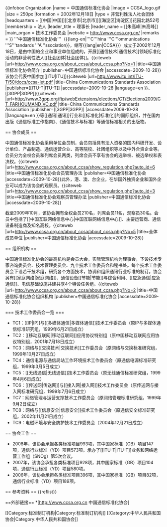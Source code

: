 {{infobox Organization
|name             = 中国通信标准化协会
|image            = CCSA_logo.gif
|size             = 250px
|formation        = 2002年12月18日
|type             = 非营利性法人社会团体
|headquarters     = [[中国|中国]][[北京市|北京市]][[海淀区|海淀区]]花园北路52号
|membership       = 法人
|leader_title     = 理事长
|leader_name      = [[朱高峰|朱高峰]]
|main_organ       = 技术工作委员会
|website          = http://www.ccsa.org.cn/
|remarks          = <!-- 注释 -->
}}
'''中国通信标准化协会'''（{{lang-en|'''C'''hina '''C'''ommunications '''S'''tandards '''A'''ssociation}}，缩写{{lang|en|CCSA}}）成立于2002年12月18日，是由中国的企业和事业单位组成的，开展[[通信技术|通信技术]]领域标准化活动的非营利性法人[[社会团体|社会团体]]。<ref>{{citeweb |url=http://www.ccsa.org.cn/about_ccsa/about_ccsa.php?No=1 |title=中国通信标准化协会简介 |publisher=中国通信标准化协会 |accessdate=2009-10-28}}</ref>该协会代表中国参加[[ITU|ITU]]<ref>{{citeweb |url=http://www.itu.int/ITU-T/50/docs/ccsa-let.pdf |title=China Communications Standards Association |publisher=[[ITU-T|ITU-T]] |accessdate=2009-10-28 |language=en }}</ref>、[[3GPP|3GPP]]<ref>{{citeweb |url=http://www.3gpp.org/ftp/webExtensions/elections/CT/Elections2009/CT_FARHOUMAND_VC.pdf |title=China Communications Standards Association |publisher=[[3GPP|3GPP]] |accessdate=2009-10-28 ||language=en }}</ref>等[[通讯|通讯]]行业和[[标准化|标准化]]的国际组织，并在国内出版《通信标准工作指南》、《通信技术与标准》等通信标准相关的出版物。

== 协会成员 ==

中国通信标准化协会采用单位会员制，会员包括具有法人资格的国内科研开发、设计单位、产品制造、通信运营企业、高等院校、社团组织等以及中外合资企业等。会员分为全权会员和列席会员两类，列席会员不享有协会的选举权、被选举权和表决权。<ref>{{citeweb |url=http://www.ccsa.org.cn/about_ccsa/show_regulation.php?auto_id=6 |title=中国通信标准化协会会员管理办法 |publisher=中国通信标准化协会 |accessdate=2009-10-28}}</ref>此外，港、澳、台企业，在华国外独资企业和国外企业可以成为该协会的观察员。<ref>{{citeweb |url=http://www.ccsa.org.cn/about_ccsa/show_regulation.php?auto_id=3 |title=中国通信标准化协会观察员管理办法 |publisher=中国通信标准化协会 |accessdate=2009-10-28}}</ref>

截至2009年10月，该协会拥有全权会员210名，列席会员11名，观察员30名。会员中包括了[[中国互联网络信息中心|中国互联网络信息中心]]、主要运营商、通信设备制造商及知名高校。<ref>{{citeweb |url=http://www.ccsa.org.cn/about_ccsa/about_ccsa.php?No=5 |title=全体成员单位 |publisher=中国通信标准化协会 |accessdate=2009-10-28}}</ref>

== 组织机构 ==

中国通信标准化协会的最高机构是会员大会，实际管理机构为理事会，下设技术专家咨询委员会、技术管理委员会、九个技术工作委员会和秘书处。每个技术工作委员会下设若干技术组，研究各个方面技术，协调和组织通讯行业标准的制订。协会另有[[家庭网络|家庭网络]]、通信设备[[节能|节能]]与综合利用、[[应急通信|应急通信]]、电信基础设施共建共享4个特设任务组。<ref>{{citeweb |url=http://www.ccsa.org.cn/about_ccsa/about_ccsa.php?No=2 |title=中国通信标准化协会组织机构 |publisher=中国通信标准化协会 |accessdate=2009-10-28}}</ref>

=== 技术工作委员会一览 ===
* TC1：[[IP|IP]]与[[多媒体通信|多媒体通信]]技术工作委员会（原IP与多媒体通信标准研究组，1999年6月21日成立）
* TC2：[[移动互联网|移动互联网]]应用协议特别组（原中国移动互联网应用协议特别组，2001年7月18日成立）
* TC3：网络与[[交换技术|交换技术]]工作委员会（原网络与交换标准研究组，1999年10月27日成立）
* TC4：通信电源与通信局站工作环境技术工作委员会（原通信电源标准研究组，1999年3月5日成立）
* TC5：[[无线通信|无线通信]]技术工作委员会（原无线通信标准研究组，1999年4月6日成立）
* TC6：[[传送网|传送网]]与[[接入网|接入网]]技术工作委员会（原传送网与接入网标准研究组，1999年7月6日成立）
* TC7：网络管理与运营支撑技术工作委员会（原网络管理标准研究组，1999年9月2日成立）
* TC8：网络与[[信息安全|信息安全]]技术工作委员会（原通信安全标准研究组，2002年11月21日成立）
* TC9：电磁环境与安全防护技术工作委员会（2004年12月21日成立）

== 协会工作 ==
* 2008年，该协会承担各类标准项目993项，其中国家标准（GB）项目147项，通信行业标准（YD）项目573项。承办了[[ITU-T|ITU-T]]业务和网络运营工作组（SNOg）第5次会议。
* 2007年，该协会承担各类标准项目928项，其中国家标准（GB）项目104项，通信行业标准（YD）项目580项。
* 2006年，该协会承担各类标准项目396项，其中国家标准（GB）项目82项，通信行业标准（YD）项目189项。

== 参考资料 ==
{{reflist}}

==外部链接==
*[http://www.ccsa.org.cn 中国通信标准化协会]

[[Category:标准制订机构|Category:标准制订机构]]
[[Category:中华人民共和国协会|Category:中华人民共和国协会]]
